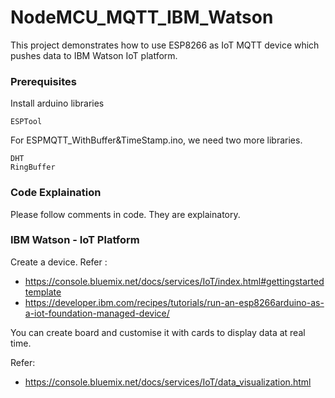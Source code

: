 # NodeMCU_MQTT_IBM_Watson

This project demonstrates how to use ESP8266 as IoT MQTT device which pushes data to IBM Watson IoT platform.


### Prerequisites

Install arduino libraries 

```
ESPTool
```

For ESPMQTT_WithBuffer&TimeStamp.ino, we need two more libraries.

```
DHT
RingBuffer
```

### Code Explaination

Please follow comments in code. They are explainatory.

### IBM Watson - IoT Platform

Create a device.
Refer :
* https://console.bluemix.net/docs/services/IoT/index.html#gettingstartedtemplate
* https://developer.ibm.com/recipes/tutorials/run-an-esp8266arduino-as-a-iot-foundation-managed-device/

You can create board and customise it with cards to display data at real time.

Refer:
* https://console.bluemix.net/docs/services/IoT/data_visualization.html



